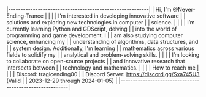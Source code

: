 

|---------------------------------------------------------|
|              Hi, I’m @Never-Ending-Trance               |
|                                                         |
|  I’m interested in developing innovative software       |
|  solutions and exploring new technologies in computer   |
|  science.                                               |
|                                                         |
|  I’m currently learning Python and GDScript, delving    |
|  into the world of programming and game development. I  |
|  am also studying computer science, enhancing my        |
|  understanding of algorithms, data structures, and      |
|  system design. Additionally, I'm learning              |
|  mathematics across various fields to solidify my       |
|  analytical and problem-solving skills.                 |
|                                                         |
|  I’m looking to collaborate on open-source projects     |
|  and innovative research that intersects between        |
|  technology and mathematics.                            |
|                                                         |
|                    How to reach me                      |
|                                                         |
|  Discord: tragicending00                                |
|  Discord Server: https://discord.gg/Sxa745U3 (Valid     |
|  2023-12-29 through 2024-01-05)                         |
|---------------------------------------------------------|


